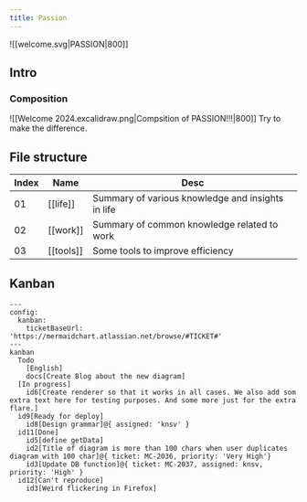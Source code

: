 ```yaml
---
title: Passion
---
```


![[welcome.svg|PASSION|800]]

## Intro
### Composition

![[Welcome 2024.excalidraw.png|Compsition of PASSION!!!|800]]
Try to make the difference.

## File structure

| Index | Name      | Desc                                              |
| ----- | --------- | ------------------------------------------------- |
| 01    | [[life]]  | Summary of various knowledge and insights in life |
| 02    | [[work]]  | Summary of common knowledge related to work       |
| 03    | [[tools]] | Some tools to improve efficiency                  |

## Kanban

```mermaid
---
config:
  kanban:
    ticketBaseUrl: 'https://mermaidchart.atlassian.net/browse/#TICKET#'
---
kanban
  Todo
    [English]
    docs[Create Blog about the new diagram]
  [In progress]
    id6[Create renderer so that it works in all cases. We also add som extra text here for testing purposes. And some more just for the extra flare.]
  id9[Ready for deploy]
    id8[Design grammar]@{ assigned: 'knsv' }
  id11[Done]
    id5[define getData]
    id2[Title of diagram is more than 100 chars when user duplicates diagram with 100 char]@{ ticket: MC-2036, priority: 'Very High'}
    id3[Update DB function]@{ ticket: MC-2037, assigned: knsv, priority: 'High' }
  id12[Can't reproduce]
    id3[Weird flickering in Firefox]
```